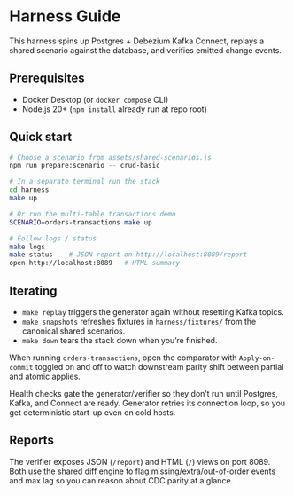 # Harness Guide

This harness spins up Postgres + Debezium Kafka Connect, replays a shared scenario against the database, and verifies emitted change events.

## Prerequisites
- Docker Desktop (or `docker compose` CLI)
- Node.js 20+ (`npm install` already run at repo root)

## Quick start
```bash
# Choose a scenario from assets/shared-scenarios.js
npm run prepare:scenario -- crud-basic

# In a separate terminal run the stack
cd harness
make up

# Or run the multi-table transactions demo
SCENARIO=orders-transactions make up

# Follow logs / status
make logs
make status    # JSON report on http://localhost:8089/report
open http://localhost:8089   # HTML summary
```

## Iterating
- `make replay` triggers the generator again without resetting Kafka topics.
- `make snapshots` refreshes fixtures in `harness/fixtures/` from the canonical shared scenarios.
- `make down` tears the stack down when you’re finished.

When running `orders-transactions`, open the comparator with `Apply-on-commit` toggled on and off to watch downstream parity shift between partial and atomic applies.

Health checks gate the generator/verifier so they don’t run until Postgres, Kafka, and Connect are ready. Generator retries its connection loop, so you get deterministic start-up even on cold hosts.

## Reports
The verifier exposes JSON (`/report`) and HTML (`/`) views on port 8089. Both use the shared diff engine to flag missing/extra/out-of-order events and max lag so you can reason about CDC parity at a glance.
